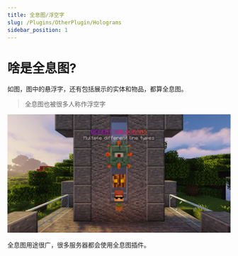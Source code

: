 ```yaml
---
title: 全息图/浮空字
slug: /Plugins/OtherPlugin/Holograms
sidebar_position: 1
---
```


# 啥是全息图?

如图，图中的悬浮字，还有包括展示的实体和物品，都算全息图。

> 全息图也被很多人称作浮空字

![](_images/holo.png)

全息图用途很广，很多服务器都会使用全息图插件。
